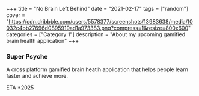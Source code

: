 +++
title = "No Brain Left Behind"
date = "2021-02-17"
tags = ["random"]
cover = "https://cdn.dribbble.com/users/5578377/screenshots/13983638/media/f0032c4bb27696d0895919ad1a973383.png?compress=1&resize=800x600"
categories = ["Category 1"]
description = "About my upcoming gamified brain health application"
+++

### Super Psyche

A cross platform gamified brain heatlh application that helps people learn faster and achieve more. 

ETA *2025
